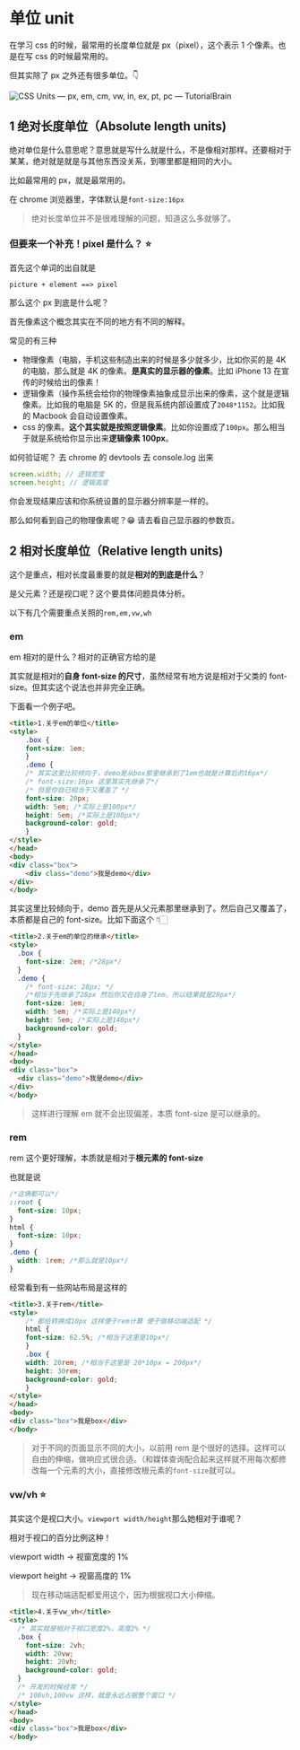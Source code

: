 # 单位 unit

在学习 css 的时候，最常用的长度单位就是 px（pixel），这个表示 1 个像素。也是在写 css 的时候最常用的。

但其实除了 px 之外还有很多单位。👇

![CSS Units — px, em, cm, vw, in, ex, pt, pc — TutorialBrain](https://i0.wp.com/www.tutorialbrain.com/wp-content/uploads/2019/06/CSS-UNITS.png?fit=474%2C790&ssl=1)

## 1 绝对长度单位（Absolute length units)

绝对单位是什么意思呢？意思就是写什么就是什么，不是像相对那样。还要相对于某某，绝对就是就是与其他东西没关系，到哪里都是相同的大小。

比如最常用的 px，就是最常用的。

在 chrome 浏览器里，字体默认是`font-size:16px`

> 绝对长度单位并不是很难理解的问题，知道这么多就够了。

### 但要来一个补充！pixel 是什么？ ⭐️

首先这个单词的出自就是

```
picture + element ==> pixel
```

那么这个 px 到底是什么呢？

首先像素这个概念其实在不同的地方有不同的解释。

常见的有三种

- 物理像素（电脑，手机这些制造出来的时候是多少就多少，比如你买的是 4K 的电脑，那么就是 4K 的像素。**是真实的显示器的像素**。比如 iPhone 13 在宣传的时候给出的像素！
- 逻辑像素（操作系统会给你的物理像素抽象成显示出来的像素，这个就是逻辑像素。比如我的电脑是 5K 的，但是我系统内部设置成了`2048*1152`。比如我的 Macbook 会自动设置像素。
- css 的像素。**这个其实就是按照逻辑像素**。比如你设置成了`100px`。那么相当于就是系统给你显示出来**逻辑像素 100px**。

如何验证呢？ 去 chrome 的 devtools 去 console.log 出来

```js
screen.width; // 逻辑宽度
screen.height; // 逻辑高度
```

你会发现结果应该和你系统设置的显示器分辨率是一样的。

那么如何看到自己的物理像素呢？😁 请去看自己显示器的参数页。

## 2 相对长度单位（Relative length units)

这个是重点，相对长度最重要的就是**相对的到底是什么**？

是父元素？还是视口呢？这个要具体问题具体分析。

以下有几个需要重点关照的`rem,em,vw,wh`

### em

em 相对的是什么？相对的正确官方给的是

>

其实就是相对的**自身 font-size 的尺寸**，虽然经常有地方说是相对于父类的 font-size。但其实这个说法也并非完全正确。

下面看一个例子吧。

```html
<title>1.关于em的单位</title>
<style>
    .box {
    font-size: 1em;
    }
    .demo {
    /* 其实这里比较倾向于，demo是从box那里继承到了1em也就是计算后的16px*/
    /* font-size:16px 这里其实先继承了*/
    /* 但是你自己相当于又覆盖了 */
    font-size: 20px;
    width: 5em; /*实际上是100px*/
    height: 5em; /*实际上是100px*/
    background-color: gold;
    }
</style>
</head>
<body>
<div class="box">
    <div class="demo">我是demo</div>
</div>
</body>
```

其实这里比较倾向于，demo 首先是从父元素那里继承到了。然后自己又覆盖了，本质都是自己的 font-size。比如下面这个 👇🏻

```html
<title>2.关于em的单位的继承</title>
<style>
  .box {
    font-size: 2em; /*28px*/
  }
  .demo {
    /* font-size: 28px; */
    /*相当于先继承了28px 然后你又在自身了1em，所以结果就是28px*/
    font-size: 1em;
    width: 5em; /*实际上是140px*/
    height: 5em; /*实际上是140px*/
    background-color: gold;
  }
</style>
</head>
<body>
<div class="box">
  <div class="demo">我是demo</div>
</div>
</body>
```

> 这样进行理解 em 就不会出现偏差，本质 font-size 是可以继承的。

### rem

rem 这个更好理解，本质就是相对于**根元素的 font-size**

也就是说

```css
/*这俩都可以*/
::root {
  font-size: 10px;
}
html {
  font-size: 10px;
}
.demo {
  width: 1rem; /*那么就是10px*/
}
```

经常看到有一些网站布局是这样的

```html
<title>3.关于rem</title>
<style>
    /* 都给转换成10px 这样便于rem计算 便于做移动端适配 */
    html {
    font-size: 62.5%; /*相当于这里是10px*/
    }
    .box {
    width: 20rem; /*相当于这里是 20*10px = 200px*/
    height: 30rem;
    background-color: gold;
    }
</style>
</head>
<body>
<div class="box">我是box</div>
</body>
```

> 对于不同的页面显示不同的大小，以前用 rem 是个很好的选择。这样可以自由的伸缩，做响应式很合适。（和媒体查询配合起来这样就不用每次都修改每一个元素的大小，直接修改根元素的`font-size`就可以。

### vw/vh ⭐️

其实这个是视口大小。`viewport width/height`那么她相对于谁呢？

相对于视口的百分比例这种！

viewport width → 视窗宽度的 1%

viewport height → 视窗高度的 1%

> 现在移动端适配都爱用这个，因为根据视口大小伸缩。

```html
<title>4.关于vw_vh</title>
<style>
  /* 其实就是相对于视口宽度2%，高度2% */
  .box {
    font-size: 2vh;
    width: 20vw;
    height: 20vh;
    background-color: gold;
  }
  /* 开发的时候经常 */
  /* 100vh,100vw 这样，就是永远占据整个窗口 */
</style>
</head>
<body>
<div class="box">我是box</div>
</body>
```

